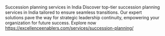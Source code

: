 Succession planning services in India
Discover top-tier succession planning services in India tailored to ensure seamless transitions. Our expert solutions pave the way for strategic leadership continuity, empowering your organization for future success. Explore now https://excellenceenablers.com/services/succession-planning/
